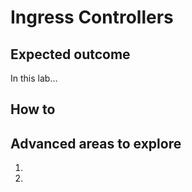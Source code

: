 # Ingress Controllers

## Expected outcome

In this lab...

## How to

## Advanced areas to explore

1. 
2. 
